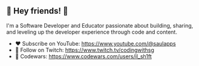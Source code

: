 ## 🚀 Hey friends! 👋

I'm a Software Developer and Educator passionate about building, sharing, and leveling up the developer experience through code and content.

- ❤️ Subscribe on YouTube: https://www.youtube.com/@saulapps
- 💜 Follow on Twitch: https://www.twitch.tv/codingwithsg
- 👊 Codewars: https://www.codewars.com/users/il_sh1ft
